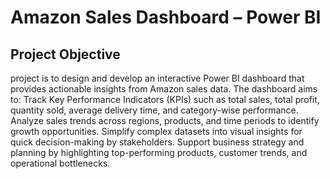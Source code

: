 # Amazon Sales Dashboard – Power BI
## Project Objective
project is to design and develop an interactive Power BI dashboard that provides actionable insights from Amazon sales data. The dashboard aims to:
Track Key Performance Indicators (KPIs) such as total sales, total profit, quantity sold, average delivery time, and category-wise performance.
Analyze sales trends across regions, products, and time periods to identify growth opportunities.
Simplify complex datasets into visual insights for quick decision-making by stakeholders.
Support business strategy and planning by highlighting top-performing products, customer trends, and operational bottlenecks.
